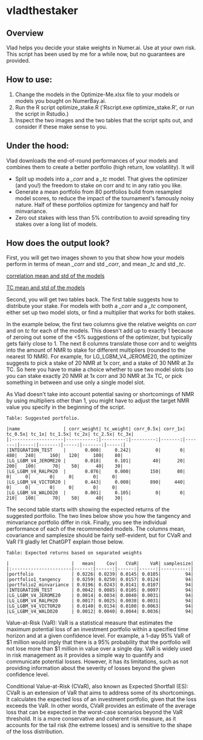 # vladthestaker

## Overview

Vlad helps you decide your stake weights in Numer.ai. Use at your own risk. This script has been used by me for a while now, but no guarantees are provided.

## How to use: 

1. Change the models in the Optimize-Me.xlsx file to your models or models you bought on NumerBay.ai.
2. Run the R script optimize_stake.R ('Rscript.exe optimize_stake.R', or run the script in Rstudio.)
3. Inspect the two images and the two tables that the script spits out, and consider if these make sense to you.

## Under the hood:

Vlad downloads the end-of-round performances of your models and combines them to create a better portfolio (high return, low volatility). It will

* Split up models into a _\_corr_ and a _\_tc_  model. That gives the optimizer (and you!) the freedom to stake on corr and tc in any ratio you like.
* Generate a mean portfolio from 80 portfolios build from resampled model scores, to reduce the impact of the tournament's famously noisy nature. Half of these portfolios optimize for tangency and half for minvariance.
* Zero out stakes with less than 5% contribution to avoid spreading tiny stakes over a long list of models.

## How does the output look?

First, you will get two images shown to you that show how your models perform in terms of mean _\_corr_ and std _\_corr_, and mean _\_tc_ and std _\_tc_.

[correlation mean and std of the models](model-performances-corr.png "Model performances on correlation")

[TC mean and std of the models](model-performances-tc.png "Model performances on True Contribution")

Second, you will get two tables back. The first table suggests how to distribute your stake. For models with both a _\_corr_ and a _\_tc_ component, either set up two model slots, or find a multiplier that works for both stakes.

In the example below, the first two columns give the relative weights on _corr_ and on _tc_ for each of the models. This doesn't add up to exactly 1 because of zeroing out some of the <5% suggestions of the optimizer, but typically gets fairly close to 1. The next 8 columns translate those corr and tc weights into the amount of NMR to stake for different multipliers (rounded to the nearest 10 NMR). For example, for LG_LGBM_V4_JEROME20, the optimizer suggests to pick a stake of 20 NMR at 1x corr, and a stake of 30 NMR at 3x TC. So here you have to make a choice whether to use two model slots (so you can stake exactly 20 NMR at 1x corr and 30 NMR at 3x TC, or pick something in between and use only a single model slot.

As Vlad doesn't take into account potential saving or shortcomings of NMR by using multipliers other than 1, you might have to adjust the target NMR value you specify in the beginning of the script.

```
Table: Suggested portfolio. 

|name                | corr_weight| tc_weight| corr_0.5x| corr_1x| tc_0.5x| tc_1x| tc_1.5x| tc_2x| tc_2.5x| tc_3x|
|:-------------------|-----------:|---------:|---------:|-------:|-------:|-----:|-------:|-----:|-------:|-----:|
|INTEGRATION_TEST    |       0.000|     0.242|         0|       0|     480|   240|     160|   120|     100|    80|
|LG_LGBM_V4_JEROME20 |       0.018|     0.101|        40|      20|     200|   100|      70|    50|      40|    30|
|LG_LGBM_V4_RALPH20  |       0.076|     0.000|       150|      80|       0|     0|       0|     0|       0|     0|
|LG_LGBM_V4_VICTOR20 |       0.443|     0.000|       890|     440|       0|     0|       0|     0|       0|     0|
|LG_LGBM_V4_WALDO20  |       0.001|     0.105|         0|       0|     210|   100|      70|    50|      40|    30|
```

The second table starts with showing the expected returns of the suggested portfolio. The two lines below show you how the tangency and minvariance portfolio differ in risk. Finally, you see the individual performance of each of the recommended models. The columns mean, covariance and samplesize should be fairly self-evident, but for CVaR and VaR I'll gladly let ChatGPT explain those below.

```
Table: Expected returns based on separated weights

|                       |   mean|    Cov|   CVaR|    VaR| samplesize|
|:----------------------|------:|------:|------:|------:|----------:|
|portfolio              | 0.0226| 0.0239| 0.0145| 0.0105|         94|
|portfolio1_tangency    | 0.0259| 0.0250| 0.0157| 0.0124|         94|
|portfolio2_minvariance | 0.0196| 0.0243| 0.0141| 0.0107|         94|
|INTEGRATION_TEST       | 0.0042| 0.0085| 0.0105| 0.0097|         94|
|LG_LGBM_V4_JEROME20    | 0.0014| 0.0034| 0.0040| 0.0031|         94|
|LG_LGBM_V4_RALPH20     | 0.0017| 0.0025| 0.0038| 0.0031|         94|
|LG_LGBM_V4_VICTOR20    | 0.0140| 0.0134| 0.0100| 0.0063|         94|
|LG_LGBM_V4_WALDO20     | 0.0012| 0.0040| 0.0044| 0.0036|         94|
```

Value-at-Risk (VaR): VaR is a statistical measure that estimates the maximum potential loss of an investment portfolio within a specified time horizon and at a given confidence level. For example, a 1-day 95% VaR of $1 million would imply that there is a 95% probability that the portfolio will not lose more than $1 million in value over a single day. VaR is widely used in risk management as it provides a simple way to quantify and communicate potential losses. However, it has its limitations, such as not providing information about the severity of losses beyond the given confidence level.

Conditional Value-at-Risk (CVaR), also known as Expected Shortfall (ES): CVaR is an extension of VaR that aims to address some of its shortcomings. It calculates the expected loss of an investment portfolio, given that the loss exceeds the VaR. In other words, CVaR provides an estimate of the average loss that can be expected in the worst-case scenarios beyond the VaR threshold. It is a more conservative and coherent risk measure, as it accounts for the tail risk (the extreme losses) and is sensitive to the shape of the loss distribution.
